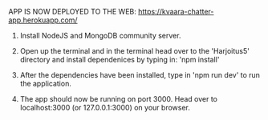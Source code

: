 APP IS NOW DEPLOYED TO THE WEB: https://kvaara-chatter-app.herokuapp.com/

1. Install NodeJS and MongoDB community server.

2. Open up the terminal and in the terminal head over to the 'Harjoitus5' directory and install dependenices by typing in: 'npm install'

3. After the dependencies have been installed, type in 'npm run dev' to run the application.

4. The app should now be running on port 3000. Head over to localhost:3000 (or 127.0.0.1:3000) on your browser.
